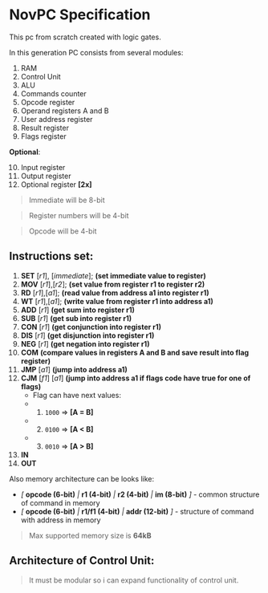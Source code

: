 # NovPC Specification

This pc from scratch created with logic gates.

In this generation PC consists from several modules:

1. RAM
2. Control Unit
3. ALU
4. Commands counter
5. Opcode register
6. Operand registers A and B
7. User address register
8. Result register 
9. Flags register 

**Optional**:

10. Input register
11. Output register
12. Optional register **[2x]**

> Immediate will be 8-bit

> Register numbers will be 4-bit

> Opcode will be 4-bit

## Instructions set:

1. **SET** [*r1*], [*immediate*]; **(set immediate value to register)**
2. **MOV** [*r1*],[*r2*]; **(set value from register r1 to register r2)**
3. **RD** [*r1*],[*a1*]; **(read value from address a1 into register r1)**
4. **WT** [*r1*],[*a1*]; **(write value from register r1 into address a1)**
5. **ADD** [*r1*] **(get sum into register r1)**
6. **SUB** [*r1*] **(get sub into register r1)**
7. **CON** [*r1*] **(get conjunction into register r1)**
8. **DIS** [*r1*] **(get disjunction into register r1)**
9. **NEG** [*r1*] **(get negation into register r1)**
10. **COM** **(compare values in registers A and B and save result into flag register)**
11. **JMP** [*a1*] **(jump into address a1)**
12. **CJM** [*f1*] [*a1*] **(jump into address a1 if flags code have true for one of flags)** 
    - Flag can have next values:
    - 1. `1000` =>  **[A = B]** 
    - 2. `0100` =>  **[A < B]**
    - 3. `0010` =>  **[A > B]**
13. **IN** 
14. **OUT**

Also memory architecture can be looks like:

- *[* **opcode (6-bit)** *|* **r1 (4-bit)** *|* **r2 (4-bit)** *|* **im (8-bit)** *]* - common structure of command in memory
- *[* **opcode (6-bit)** *|* **r1/f1 (4-bit)** *|* **addr (12-bit)** *]* - structure of command with address in memory

> Max supported memory size is **64kB**

## Architecture of Control Unit:

> It must be modular so i can expand functionality of control unit.




